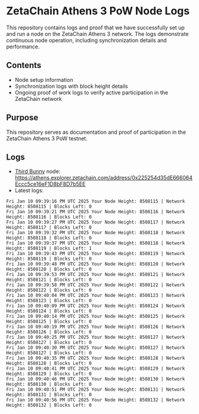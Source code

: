 # ZetaChain Athens 3 PoW Node Logs
This repository contains logs and proof that we have successfully set up and run a node on the ZetaChain Athens 3 network. The logs demonstrate continuous node operation, including synchronization details and performance.

## Contents
- Node setup information
- Synchronization logs with block height details
- Ongoing proof of work logs to verify active participation in the ZetaChain network

## Purpose
This repository serves as documentation and proof of participation in the ZetaChain Athens 3 PoW testnet.

## Logs

- [Third Bunny](https://thirdbunny.xyz/) node: https://athens.explorer.zetachain.com/address/0x225254d35dE666064Eccc5ce16eF1D8bF8D7b5EE
- Latest logs:
```
Fri Jan 10 09:39:16 PM UTC 2025 Your Node Height: 8508115 | Network Height: 8508115 | Blocks Left: 0
Fri Jan 10 09:39:21 PM UTC 2025 Your Node Height: 8508116 | Network Height: 8508116 | Blocks Left: 0
Fri Jan 10 09:39:27 PM UTC 2025 Your Node Height: 8508117 | Network Height: 8508117 | Blocks Left: 0
Fri Jan 10 09:39:32 PM UTC 2025 Your Node Height: 8508118 | Network Height: 8508118 | Blocks Left: 0
Fri Jan 10 09:39:37 PM UTC 2025 Your Node Height: 8508118 | Network Height: 8508119 | Blocks Left: 1
Fri Jan 10 09:39:43 PM UTC 2025 Your Node Height: 8508119 | Network Height: 8508119 | Blocks Left: 0
Fri Jan 10 09:39:48 PM UTC 2025 Your Node Height: 8508120 | Network Height: 8508120 | Blocks Left: 0
Fri Jan 10 09:39:53 PM UTC 2025 Your Node Height: 8508121 | Network Height: 8508121 | Blocks Left: 0
Fri Jan 10 09:39:58 PM UTC 2025 Your Node Height: 8508122 | Network Height: 8508122 | Blocks Left: 0
Fri Jan 10 09:40:04 PM UTC 2025 Your Node Height: 8508123 | Network Height: 8508123 | Blocks Left: 0
Fri Jan 10 09:40:09 PM UTC 2025 Your Node Height: 8508124 | Network Height: 8508124 | Blocks Left: 0
Fri Jan 10 09:40:14 PM UTC 2025 Your Node Height: 8508125 | Network Height: 8508125 | Blocks Left: 0
Fri Jan 10 09:40:19 PM UTC 2025 Your Node Height: 8508126 | Network Height: 8508126 | Blocks Left: 0
Fri Jan 10 09:40:25 PM UTC 2025 Your Node Height: 8508127 | Network Height: 8508127 | Blocks Left: 0
Fri Jan 10 09:40:30 PM UTC 2025 Your Node Height: 8508127 | Network Height: 8508127 | Blocks Left: 0
Fri Jan 10 09:40:35 PM UTC 2025 Your Node Height: 8508128 | Network Height: 8508128 | Blocks Left: 0
Fri Jan 10 09:40:41 PM UTC 2025 Your Node Height: 8508129 | Network Height: 8508129 | Blocks Left: 0
Fri Jan 10 09:40:46 PM UTC 2025 Your Node Height: 8508130 | Network Height: 8508130 | Blocks Left: 0
Fri Jan 10 09:40:51 PM UTC 2025 Your Node Height: 8508131 | Network Height: 8508131 | Blocks Left: 0
Fri Jan 10 09:40:56 PM UTC 2025 Your Node Height: 8508132 | Network Height: 8508132 | Blocks Left: 0
```
